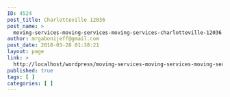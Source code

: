 ```yaml
---
ID: 4524
post_title: Charlotteville 12036
post_name: >
  moving-services-moving-services-moving-services-charlotteville-12036
author: mrgabonijeff@gmail.com
post_date: 2018-03-28 01:38:21
layout: page
link: >
  http://localhost/wordpress/moving-services-moving-services-moving-services-charlotteville-12036/
published: true
tags: [ ]
categories: [ ]
---
```

